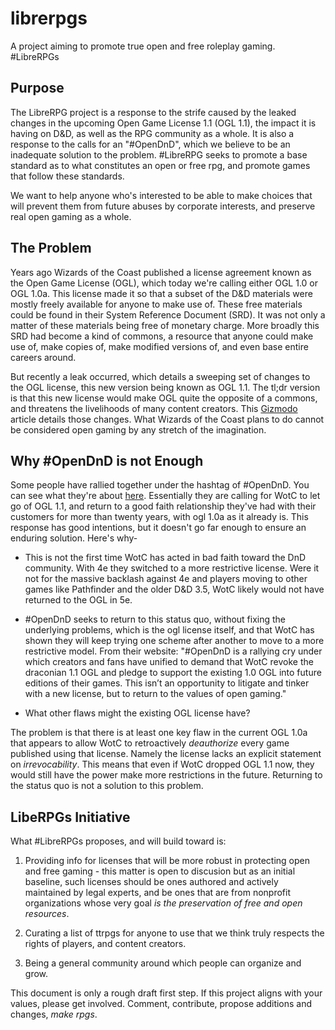 # librerpgs
A project aiming to promote true open and free roleplay gaming. #LibreRPGs

## Purpose

The LibreRPG project is a response to the strife caused by the leaked changes in the upcoming Open Game License 1.1 (OGL 1.1), the impact it is having on D&D, as well as the RPG community as a whole. It is also a response to the calls for an "#OpenDnD", which we believe to be an inadequate solution to the problem. #LibreRPG seeks to promote a base standard as to what constitutes an open or free rpg, and promote games that follow these standards.

We want to help anyone who's interested to be able to make choices that will prevent them from future abuses by corporate interests, and preserve real open gaming as a whole.

## The Problem

Years ago Wizards of the Coast published a license agreement known as the Open Game License (OGL), which today we're calling either OGL 1.0 or OGL 1.0a. This license made it so that a subset of the D&D materials were mostly freely available for anyone to make use of. These free materials could be found in their System Reference Document (SRD). It was not only a matter of these materials being free of monetary charge. More broadly this SRD had become a kind of commons, a resource that anyone could make use of, make copies of, make modified versions of, and even base entire careers around.

But recently a leak occurred, which details a sweeping set of changes to the OGL license, this new version being known as OGL 1.1. The tl;dr version is that this new license would make OGL quite the opposite of a commons, and threatens the livelihoods of many content creators. This [Gizmodo](https://gizmodo.com/dnd-wizards-of-the-coast-ogl-1-1-open-gaming-license-1849950634) article details those changes. What Wizards of the Coast plans to do cannot be considered open gaming by any stretch of the imagination.

## Why #OpenDnD is not Enough

Some people have rallied together under the hashtag of #OpenDnD. You can see what they're about [here](https://www.opendnd.games/). Essentially they are calling for WotC to let go of OGL 1.1, and return to a good faith relationship they've had with their customers for more than twenty years, with ogl 1.0a as it already is. This response has good intentions, but it doesn't go far enough to ensure an enduring solution. Here's why-

* This is not the first time WotC has acted in bad faith toward the DnD community. With 4e they switched to a more restrictive license. Were it not for the massive backlash against 4e and players moving to other games like Pathfinder and the older D&D 3.5, WotC likely would not have returned to the OGL in 5e.

* #OpenDnD seeks to return to this status quo, without fixing the underlying problems, which is the ogl license itself, and that WotC has shown they will keep trying one scheme after another to move to a more restrictive model. From their website: "#OpenDnD is a rallying cry under which creators and fans have unified to demand that WotC revoke the draconian 1.1 OGL and pledge to support the existing 1.0 OGL into future editions of their games. This isn’t an opportunity to litigate and tinker with a new license, but to return to the values of open gaming."

* What other flaws might the existing OGL license have?

The problem is that there is at least one key flaw in the current OGL 1.0a that appears to allow WotC to retroactively *deauthorize* every game published using that license. Namely the license lacks an explicit statement on *irrevocability*. This means that even if WotC dropped OGL 1.1 now, they would still have the power make more restrictions in the future. Returning to the status quo is not a solution to this problem.

## LibeRPGs Initiative

What #LibreRPGs proposes, and will build toward is:

1. Providing info for licenses that will be more robust in protecting open and free gaming - this matter is open to discusion but as an initial baseline, such licenses should be ones authored and actively maintained by legal experts, and be ones that are from nonprofit organizations whose very goal *is the preservation of free and open resources*.

2. Curating a list of ttrpgs for anyone to use that we think truly respects the rights of players, and content creators.

3. Being a general community around which people can organize and grow.

This document is only a rough draft first step. If this project aligns with your values, please get involved. Comment, contribute, propose additions and changes, *make rpgs*.
